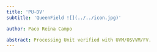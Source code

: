 ```yaml
---
title: 'PU-DV'
subtitle: 'QueenField ![](../../icon.jpg)'

author: Paco Reina Campo

abstract: Processing Unit verified with UVM/OSVVM/FV.
---
```

